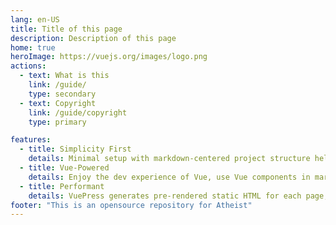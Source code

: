 ```yaml
---
lang: en-US
title: Title of this page
description: Description of this page
home: true
heroImage: https://vuejs.org/images/logo.png
actions:
  - text: What is this
    link: /guide/
    type: secondary
  - text: Copyright
    link: /guide/copyright
    type: primary

features:
  - title: Simplicity First
    details: Minimal setup with markdown-centered project structure helps you focus on writing.
  - title: Vue-Powered
    details: Enjoy the dev experience of Vue, use Vue components in markdown, and develop custom themes with Vue.
  - title: Performant
    details: VuePress generates pre-rendered static HTML for each page, and runs as an SPA once a page is loaded.
footer: "This is an opensource repository for Atheist"
---
```

